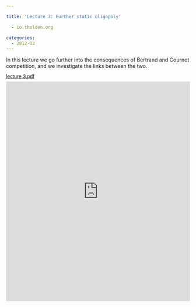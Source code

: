 ```yaml
---

title: 'Lecture 3: Further static oligopoly'

  - io.tholden.org

categories:
  - 2012-13
---
```

In this lecture we go further into the consequences of Bertrand and Cournot competition, and we investigate the links between the two.  <a title="View lecture 3.pdf on Scribd" href="http://www.scribd.com/doc/110454666/lecture-3-pdf" style="margin: 12px auto 6px auto; font-family: Helvetica,Arial,Sans-serif; font-style: normal; font-variant: normal; font-weight: normal; font-size: 14px; line-height: normal; font-size-adjust: none; font-stretch: normal; -x-system-font: none; display: block; text-decoration: underline;">lecture 3.pdf</a><iframe src="http://www.scribd.com/embeds/110454666/content?start_page=1&view_mode=scroll&access_key=key-kjds0hv4jzubrt0vapq" data-auto-height="true" data-aspect-ratio="" scrolling="no" width="100%" height="600" frameborder="0"></iframe>